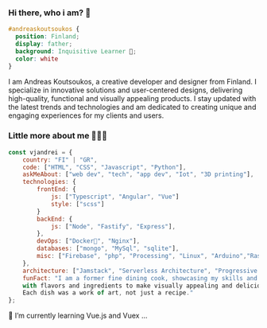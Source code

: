 ### Hi there, who i am? 👋

```css
#andreaskoutsoukos { 
  position: Finland; 
  display: father; 
  background: Inquisitive Learner 🔨; 
  color: white 
}
```

I am Andreas Koutsoukos, a creative developer and designer from Finland. I specialize in innovative solutions and user-centered designs, delivering high-quality, functional and visually appealing products. I stay updated with the latest trends and technologies and am dedicated to creating unique and engaging experiences for my clients and users.


### Little more about me 🧑🏻‍💻

```javascript
const vjandrei = {
    country: "FI" | "GR",
    code: ["HTML", "CSS", "Javascript", "Python"],
    askMeAbout: ["web dev", "tech", "app dev", "Iot", "3D printing"],
    technologies: {
        frontEnd: {
            js: ["Typescript", "Angular", "Vue"]
            style: ["scss"]
        }
        backEnd: {
            js: ["Node", "Fastify", "Express"],
        },
        devOps: ["Docker🐳", "Nginx"],
        databases: ["mongo", "MySql", "sqlite"],
        misc: ["Firebase", "php", "Processing", "Linux", "Arduino","Raspberrypi"]
    },
    architecture: ["Jamstack", "Serverless Architecture", "Progressive web applications", "Single page applications"],
    funFact: "I am a former fine dining cook, showcasing my skills and creativity through experimenting 
    with flavors and ingredients to make visually appealing and delicious dishes. 
    Each dish was a work of art, not just a recipe."
};
```


🌱 I’m currently learning Vue.js and Vuex ...


<!--
**vjandrei/vjandrei** is a ✨ _special_ ✨ repository because its `README.md` (this file) appears on your GitHub profile.

Here are some ideas to get you started:

- 🔭 I’m currently working on ...
- 🌱 I’m currently learning ...
- 👯 I’m looking to collaborate on ...
- 🤔 I’m looking for help with ...
- 💬 Ask me about ...
- 📫 How to reach me: ...
- 😄 Pronouns: ...
- ⚡ Fun fact: ...
-->

